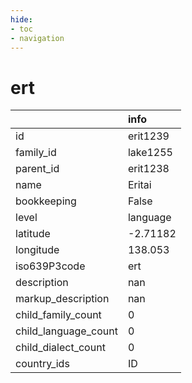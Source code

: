 ```yaml
---
hide:
- toc
- navigation
---
```

# ert
|                      | info     |
|:---------------------|:---------|
| id                   | erit1239 |
| family_id            | lake1255 |
| parent_id            | erit1238 |
| name                 | Eritai   |
| bookkeeping          | False    |
| level                | language |
| latitude             | -2.71182 |
| longitude            | 138.053  |
| iso639P3code         | ert      |
| description          | nan      |
| markup_description   | nan      |
| child_family_count   | 0        |
| child_language_count | 0        |
| child_dialect_count  | 0        |
| country_ids          | ID       |